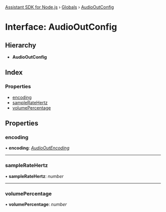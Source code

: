 [Assistant SDK for Node.js](../README.md) › [Globals](../globals.md) › [AudioOutConfig](audiooutconfig.md)

# Interface: AudioOutConfig

## Hierarchy

* **AudioOutConfig**

## Index

### Properties

* [encoding](audiooutconfig.md#encoding)
* [sampleRateHertz](audiooutconfig.md#sampleratehertz)
* [volumePercentage](audiooutconfig.md#volumepercentage)

## Properties

###  encoding

• **encoding**: *[AudioOutEncoding](../enums/audiooutencoding.md)*

___

###  sampleRateHertz

• **sampleRateHertz**: *number*

___

###  volumePercentage

• **volumePercentage**: *number*
